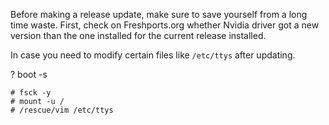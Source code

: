 
Before making a release update, make sure to save yourself from a long time waste. First, check on Freshports.org whether Nvidia driver got a new version than the one installed for the current release installed.

In case you need to modify certain files like `/etc/ttys` after updating.

? boot -s

```
# fsck -y
# mount -u /
# /rescue/vim /etc/ttys
```


